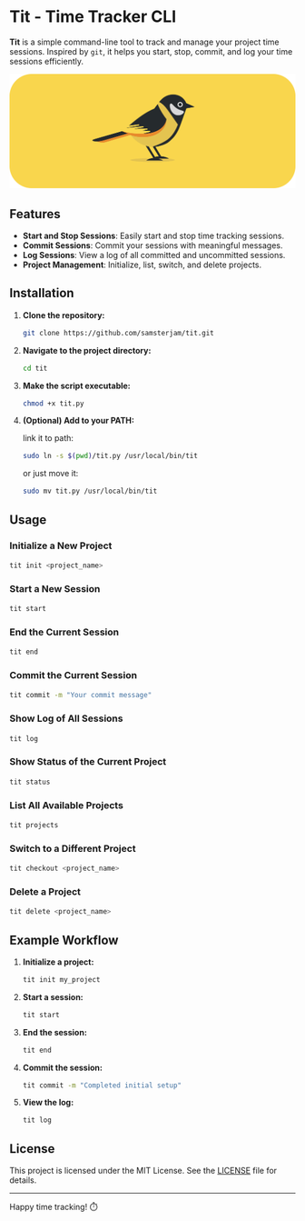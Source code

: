 # Tit - Time Tracker CLI

**Tit** is a simple command-line tool to track and manage your project time sessions. Inspired by `git`, it helps you start, stop, commit, and log your time sessions efficiently.

![Tit Icon](Tit.png)

## Features

- **Start and Stop Sessions**: Easily start and stop time tracking sessions.
- **Commit Sessions**: Commit your sessions with meaningful messages.
- **Log Sessions**: View a log of all committed and uncommitted sessions.
- **Project Management**: Initialize, list, switch, and delete projects.

## Installation

1. **Clone the repository:**

   ```sh
   git clone https://github.com/samsterjam/tit.git
   ```

2. **Navigate to the project directory:**

   ```sh
   cd tit
   ```

3. **Make the script executable:**

   ```sh
   chmod +x tit.py
   ```

4. **(Optional) Add to your PATH:**

   link it to path:

   ```sh
   sudo ln -s $(pwd)/tit.py /usr/local/bin/tit
   ```

   or just move it:

   ```sh
   sudo mv tit.py /usr/local/bin/tit
   ```

## Usage

### Initialize a New Project

```sh
tit init <project_name>
```

### Start a New Session

```sh
tit start
```

### End the Current Session

```sh
tit end
```

### Commit the Current Session

```sh
tit commit -m "Your commit message"
```

### Show Log of All Sessions

```sh
tit log
```

### Show Status of the Current Project

```sh
tit status
```

### List All Available Projects

```sh
tit projects
```

### Switch to a Different Project

```sh
tit checkout <project_name>
```

### Delete a Project

```sh
tit delete <project_name>
```

## Example Workflow

1. **Initialize a project:**

   ```sh
   tit init my_project
   ```

2. **Start a session:**

   ```sh
   tit start
   ```

3. **End the session:**

   ```sh
   tit end
   ```

4. **Commit the session:**

   ```sh
   tit commit -m "Completed initial setup"
   ```

5. **View the log:**
   ```sh
   tit log
   ```

## License

This project is licensed under the MIT License. See the [LICENSE](LICENSE) file for details.

---

Happy time tracking! ⏱️
